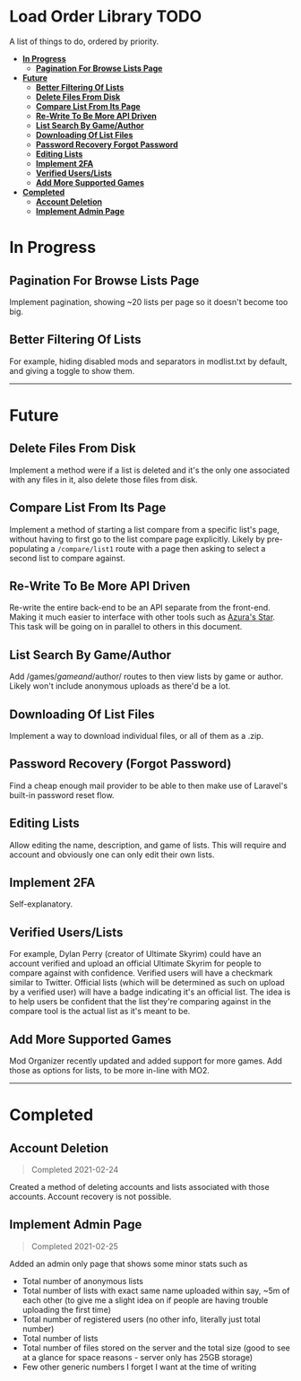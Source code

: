 # Load Order Library TODO

A list of things to do, ordered by priority.

<!-- TOC depthfrom:1 depthto:2 -->

- [**In Progress**](#in-progress)
	- [**Pagination For Browse Lists Page**](#pagination-for-browse-lists-page)
- [**Future**](#future)
	- [**Better Filtering Of Lists**](#better-filtering-of-lists)
	- [**Delete Files From Disk**](#delete-files-from-disk)
	- [**Compare List From Its Page**](#compare-list-from-its-page)
	- [**Re-Write To Be More API Driven**](#re-write-to-be-more-api-driven)
	- [**List Search By Game/Author**](#list-search-by-gameauthor)
	- [**Downloading Of List Files**](#downloading-of-list-files)
	- [**Password Recovery Forgot Password**](#password-recovery-forgot-password)
	- [**Editing Lists**](#editing-lists)
	- [**Implement 2FA**](#implement-2fa)
	- [**Verified Users/Lists**](#verified-userslists)
	- [**Add More Supported Games**](#add-more-supported-games)
- [**Completed**](#completed)
	- [**Account Deletion**](#account-deletion)
	- [**Implement Admin Page**](#implement-admin-page)

<!-- /TOC -->

# **In Progress**

## **Pagination For Browse Lists Page**
Implement pagination, showing ~20 lists per page so it doesn't become too big.

## **Better Filtering Of Lists**
For example, hiding disabled mods and separators in modlist.txt by default, and giving a toggle to show them.

___

# **Future**

## **Delete Files From Disk**
Implement a method were if a list is deleted and it's the only one associated with any files in it, also delete those files from disk.

## **Compare List From Its Page**
Implement a method of starting a list compare from a specific list's page, without having to first go to the list compare page explicitly. Likely by pre-populating a `/compare/list1` route with a page then asking to select a second list to compare against.

## **Re-Write To Be More API Driven**
Re-write the entire back-end to be an API separate from the front-end. Making it much easier to interface with other tools such as [Azura's Star](https://github.com/RingComics/azuras-start). This task will be going on in parallel to others in this document.

## **List Search By Game/Author**
Add /games/$game and /$author/ routes to then view lists by game or author. Likely won't include anonymous uploads as there'd be a lot.

## **Downloading Of List Files**
Implement a way to download individual files, or all of them as a .zip.

## **Password Recovery (Forgot Password)**
Find a cheap enough mail provider to be able to then make use of Laravel's built-in password reset flow.

## **Editing Lists**
Allow editing the name, description, and game of lists. This will require and account and obviously one can only edit their own lists.

## **Implement 2FA**
Self-explanatory.

## **Verified Users/Lists**
For example, Dylan Perry (creator of Ultimate Skyrim) could have an account verified and upload an official Ultimate Skyrim for people to compare against with confidence. Verified users will have a checkmark similar to Twitter. Official lists (which will be determined as such on upload by a verified user) will have a badge indicating it's an official list. The idea is to help users be confident that the list they're comparing against in the compare tool is the actual list as it's meant to be.

## **Add More Supported Games**
Mod Organizer recently updated and added support for more games. Add those as options for lists, to be more in-line with MO2.

____

# **Completed**

## **Account Deletion**
> Completed 2021-02-24

Created a method of deleting accounts and lists associated with those accounts. Account recovery is not possible.

## **Implement Admin Page**
> Completed 2021-02-25

Added an admin only page that shows some minor stats such as

- Total number of anonymous lists
- Total number of lists with exact same name uploaded within say, ~5m of each other (to give me a slight idea on if people are having trouble uploading the first time)
- Total number of registered users (no other info, literally just total number)
- Total number of lists
- Total number of files stored on the server and the total size (good to see at a glance for space reasons - server only has 25GB storage)
- Few other generic numbers I forget I want at the time of writing

